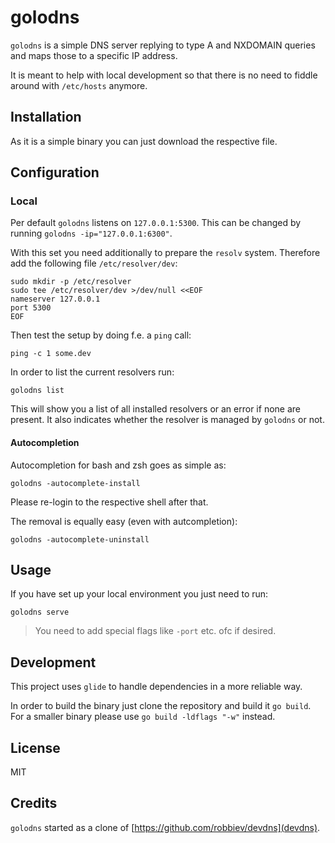 # golodns

`golodns` is a simple DNS server replying to type A and NXDOMAIN queries and maps those to a specific IP address.

It is meant to help with local development so that there is no need to fiddle around with `/etc/hosts` anymore.

## Installation

As it is a simple binary you can just download the respective file.

## Configuration

### Local

Per default `golodns` listens on `127.0.0.1:5300`. This can be changed by running `golodns -ip="127.0.0.1:6300"`.

With this set you need additionally to prepare the `resolv` system. Therefore add the following file `/etc/resolver/dev`:

```
sudo mkdir -p /etc/resolver
sudo tee /etc/resolver/dev >/dev/null <<EOF
nameserver 127.0.0.1
port 5300
EOF
```

Then test the setup by doing f.e. a `ping` call:

```
ping -c 1 some.dev
```

In order to list the current resolvers run:

```
golodns list
```

This will show you a list of all installed resolvers or an error if none are present. It also indicates whether the 
resolver is managed by `golodns` or not.

#### Autocompletion

Autocompletion for bash and zsh goes as simple as:

```
golodns -autocomplete-install
```

Please re-login to the respective shell after that.

The removal is equally easy (even with autcompletion):

```
golodns -autocomplete-uninstall
```

## Usage

If you have set up your local environment you just need to run:

```
golodns serve
```

>You need to add special flags like `-port` etc. ofc if desired.

## Development

This project uses `glide` to handle dependencies in a more reliable way.

In order to build the binary just clone the repository and build it `go build`. For a smaller binary please 
use `go build -ldflags "-w"` instead.

## License

MIT

## Credits

`golodns` started as a clone of [https://github.com/robbiev/devdns](devdns).
